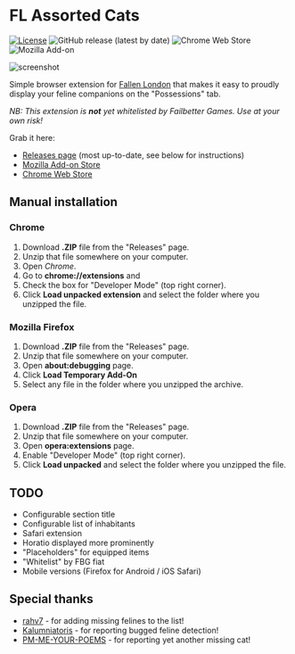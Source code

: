 # FL Assorted Cats

[![License](https://img.shields.io/github/license/lensvol/fl-assorted-cats)](https://github.com/lensvol/fl-assorted-cats/blob/master/LICENSE) ![GitHub release (latest by date)](https://img.shields.io/github/v/release/lensvol/fl-assorted-cats) ![Chrome Web Store](https://img.shields.io/chrome-web-store/v/bekpmddpdfbginlkmdcmhjfeejbmddpb) ![Mozilla Add-on](https://img.shields.io/amo/v/fl-assorted-cats) 

![screenshot](https://raw.githubusercontent.com/lensvol/fl-assorted-cats/master/screenshot.png)

Simple browser extension for [Fallen London](https://www.fallenlondon.com/) that makes it easy to proudly display your feline companions on the "Possessions" tab.

_NB: This extension is **not** yet whitelisted by Failbetter Games. Use at your own risk!_ 

Grab it here:
* [Releases page](https://github.com/lensvol/fl-assorted-cats/releases) (most up-to-date, see below for instructions)
* [Mozilla Add-on Store](https://addons.mozilla.org/en-US/firefox/addon/fl-assorted-cats/)
* [Chrome Web Store](https://chrome.google.com/webstore/detail/fl-assorted-cats/bekpmddpdfbginlkmdcmhjfeejbmddpb)

## Manual installation

### Chrome

1. Download **.ZIP** file from the "Releases" page.
2. Unzip that file somewhere on your computer. 
3. Open _Chrome_.
4. Go to **chrome://extensions** and 
5. Check the box for "Developer Mode" (top right corner).
6. Click **Load unpacked extension** and select the folder where you unzipped the file.

### Mozilla Firefox

1. Download **.ZIP** file from the "Releases" page.
2. Unzip that file somewhere on your computer. 
3. Open **about:debugging** page.
4. Click **Load Temporary Add-On**
5. Select any file in the folder where you unzipped the archive.

### Opera

1. Download **.ZIP** file from the "Releases" page.
2. Unzip that file somewhere on your computer.
3. Open **opera:extensions** page.
4. Enable "Developer Mode" (top right corner).
6. Click **Load unpacked** and select the folder where you unzipped the file.


## TODO

* Configurable section title
* Configurable list of inhabitants
* Safari extension
* Horatio displayed more prominently
* "Placeholders" for equipped items
* "Whitelist" by FBG fiat
* Mobile versions (Firefox for Android / iOS Safari)

## Special thanks

* [rahv7](https://www.reddit.com/user/rahv7/) - for adding missing felines to the list!
* [Kalumniatoris](https://www.reddit.com/user/Kalumniatoris/) - for reporting bugged feline detection!
* [PM-ME-YOUR-POEMS](https://www.reddit.com/user/PM-ME-YOUR-POEMS/) - for reporting yet another missing cat! 